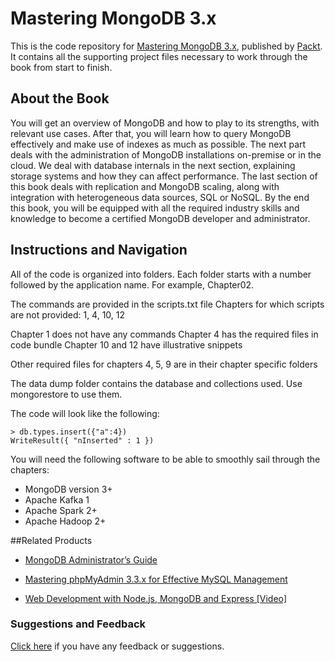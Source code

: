 # Mastering MongoDB 3.x
This is the code repository for [Mastering MongoDB 3.x](https://www.packtpub.com/big-data-and-business-intelligence/mastering-mongodb-3x?utm_source=github&utm_medium=repository&utm_campaign=9781783982608), published by [Packt](https://www.packtpub.com/?utm_source=github). It contains all the supporting project files necessary to work through the book from start to finish.
## About the Book
You will get an overview of MongoDB and how to play to its strengths, with relevant use cases. After that, you will learn how to query MongoDB effectively and make use of indexes as much as possible. The next part deals with the administration of MongoDB installations on-premise or in the cloud. We deal with database internals in the next section, explaining storage systems and how they can affect performance. The last section of this book deals with replication and MongoDB scaling, along with integration with heterogeneous data sources, SQL or NoSQL. By the end this book, you will be equipped with all the required industry skills and knowledge to become a certified MongoDB developer and administrator.
## Instructions and Navigation
All of the code is organized into folders. Each folder starts with a number followed by the application name. For example, Chapter02.

The commands are provided in the scripts.txt file
Chapters for which scripts are not provided:
1, 4, 10, 12

Chapter 1 does not have any commands
Chapter 4 has the required files in code bundle
Chapter 10 and 12 have illustrative snippets

Other required files for chapters 4, 5, 9 are in their chapter specific folders

The data dump folder contains the database and collections used. Use mongorestore to use them.

The code will look like the following:
```
> db.types.insert({"a":4})
WriteResult({ "nInserted" : 1 })
```

You will need the following software to be able to smoothly sail through the chapters:

* MongoDB version 3+
* Apache Kafka 1
* Apache Spark 2+
* Apache Hadoop 2+

##Related Products
* [MongoDB Administrator’s Guide](https://www.packtpub.com/big-data-and-business-intelligence/mongodb-administrator’s-guide?utm_source=github&utm_medium=repository&utm_campaign=9781787126480)

* [Mastering phpMyAdmin 3.3.x for Effective MySQL Management](https://www.packtpub.com/big-data-and-business-intelligence/mastering-phpmyadmin-33x-effective-mysql-management?utm_source=github&utm_medium=repository&utm_campaign=9781849513548)

* [Web Development with Node.js, MongoDB and Express [Video]](https://www.packtpub.com/application-development/web-development-nodejs-mongodb-and-express-video?utm_source=github&utm_medium=repository&utm_campaign=9781786463425)

### Suggestions and Feedback
[Click here](https://docs.google.com/forms/d/e/1FAIpQLSe5qwunkGf6PUvzPirPDtuy1Du5Rlzew23UBp2S-P3wB-GcwQ/viewform) if you have any feedback or suggestions.

